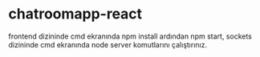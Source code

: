 # chatroomapp-react
frontend dizininde cmd ekranında npm install ardından npm start, 
sockets dizininde cmd ekranında node server komutlarını çalıştırınız.
